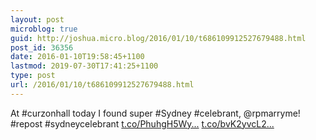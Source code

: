 ```yaml
---
layout: post
microblog: true
guid: http://joshua.micro.blog/2016/01/10/t686109912527679488.html
post_id: 36356
date: 2016-01-10T19:58:45+1100
lastmod: 2019-07-30T17:41:25+1100
type: post
url: /2016/01/10/t686109912527679488.html
---
```

At #curzonhall today I found super #Sydney #celebrant, @rpmarryme! #repost #sydneycelebrant [t.co/PhuhgH5Wy...](https://t.co/PhuhgH5Wyj) [t.co/bvK2yvcL2...](https://t.co/bvK2yvcL2o)
